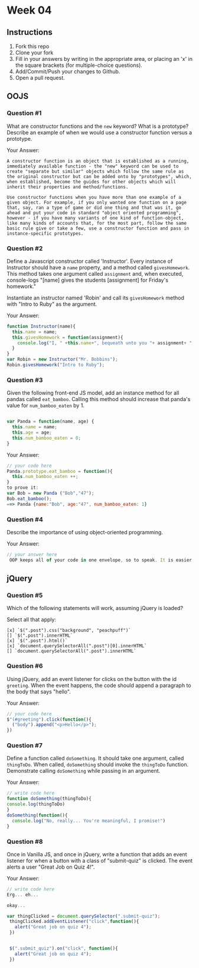 # Week 04

## Instructions

1. Fork this repo
2. Clone your fork
3. Fill in your answers by writing in the appropriate area, or placing an 'x' in
the square brackets (for multiple-choice questions).
4. Add/Commit/Push your changes to Github.
5. Open a pull request.

## OOJS

### Question #1

What are constructor functions and the `new` keyword? What is a prototype? Describe an example of when we would use a constructor function versus a prototype.

Your Answer:
```text
A constructor function is an object that is established as a running, immediately available function - the "new" keyword can be used to create "separate but similar" objects which follow the same rule as the original constructor but can be added onto by "prototypes", which, when established, become the guides for other objects which will inherit their properties and method/functions.

Use constructor functions when you have more than one example of a given object. For example, if you only wanted one function on a page that, say, ran a type of game or did one thing and that was it, go ahead and put your code in standard "object oriented programming", however - if you have many variants of one kind of function-object, like many kinds of accounts that, for the most part, follow the same basic rule give or take a few, use a constructor function and pass in instance-specific prototypes.
```

### Question #2

Define a Javascript constructor called 'Instructor'. Every instance of Instructor should have a `name` property, and a method called `givesHomework`. This method takes one argument called `assignment` and, when executed, console-logs "[name] gives the students [assignment] for Friday's homework."

Instantiate an instructor named 'Robin' and call its `givesHomework` method with "Intro to Ruby" as the argument.

Your Answer:

```js
function Instructor(name){
  this.name = name;
  this.givesHomework = function(assignment){
    console.log("I, " +this.name+", bequeath unto you "+ assignment+ ", which is due Friday.");
  }  
}
var Robin = new Instructor("Mr. Bobbins");
Robin.givesHomework("Intro to Ruby");

```
### Question #3

Given the following front-end JS model, add an instance method for all pandas called `eat_bamboo`. Calling this method should increase that panda's value for `num_bamboo_eaten` by 1.

```js

var Panda = function(name, age) {
  this.name = name;
  this.age = age;
  this.num_bamboo_eaten = 0;
}
```
Your Answer:
```js
// your code here
Panda.prototype.eat_bamboo = function(){
  this.num_bamboo_eaten ++;
}
to prove it:
var Bob = new Panda ("Bob","47");
Bob.eat_bamboo();
==> Panda {name:"Bob", age:"47", num_bamboo_eaten: 1}
```

### Question #4

Describe the importance of using object-oriented programming.

Your Answer:
```js
// your answer here
 OOP keeps all of your code in one envelope, so to speak. It is easier to keep intact this way if you are adding/subtracting your code to another project or working with other collaborators.
```

## jQuery

### Question #5

Which of the following statements will work, assuming jQuery is loaded?

Select all that apply:
```
[x] `$(".post").css("background", "peachpuff")`
[] `$(".post").innerHTML`
[x] `$(".post").html()`
[x] `document.querySelectorAll(".post")[0].innerHTML`
[] `document.querySelectorAll(".post").innerHTML`
```

### Question #6

Using jQuery, add an event listener for clicks on the button with the id
`greeting`. When the event happens, the code should append a paragraph to the
body that says "hello".

Your Answer:
```js
// your code here
$"(#greeting").click(function(){
  ("body").append("<p>Hello</p>");
})
```

### Question #7

Define a function called `doSomething`. It should take one argument, called
`thingToDo`. When called, `doSomething` should invoke the `thingToDo` function. Demonstrate calling `doSomething` while passing in an argument.

Your Answer:
```js
// write code here
function doSomething(thingToDo){
console.log(thingToDo)
}
doSomething(function(){
  console.log("No, really... You're meaningful, I promise!")
}
```

### Question #8

Once in Vanilla JS, and once in jQuery, write a function that adds an event listener for when a button with a class of "submit-quiz" is clicked. The event alerts a user "Great Job on Quiz 4!".

Your Answer:
```js
// write code here
Erg... eh...

okay...

var thingClicked = document.querySelector(".submit-quiz");
 thingClicked.addEventListener("click",function(){
   alert("Great job on quiz 4");
 })


 $(".submit_quiz").on("click", function(){
   alert("Great job on quiz 4");
 })
```
